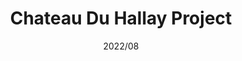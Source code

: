 ---
layout: ../../layouts/ProjectLayout.astro
title: Chateau Du Hallay Project
date: 2022/08
sumary: "A Hotel management web application featuring : reservations and customers handling, online booking, schedule planning, microservices tracking and billing automation"
tags: 
  - web app
  - full stack
  - api
  - microservices
  - database
stack:
  - next.js
  - vercel
  - prisma
  - stripe api
  - planetscale
  - tailwindcss
  - next-auth
  - ts
value: 9
thumbnails: ~
---